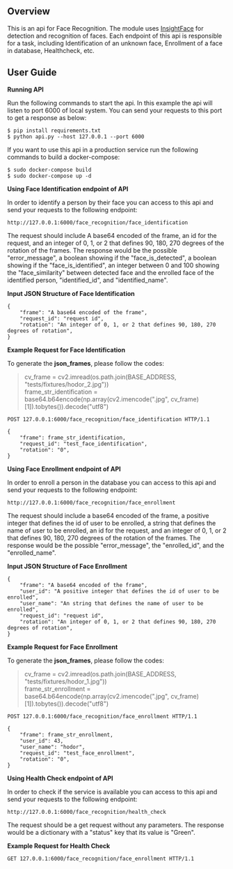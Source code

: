 Overview
--------
This is an api for Face Recognition. The module uses [InsightFace](https://github.com/deepinsight/insightface) for
detection and recognition of faces. Each endpoint of this api is responsible for a task, including Identification of an 
unknown face, Enrollment of a face in database, Healthcheck, etc.

User Guide
----------

**Running API**

Run the following commands to start the api. In this example the api will listen to port 6000 of local system. You
can send your requests to this port to get a response as below:

    $ pip install requirements.txt
    $ python api.py --host 127.0.0.1 --port 6000

If you want to use this api in a production service run the following commands to build a docker-compose:

    $ sudo docker-compose build
    $ sudo docker-compose up -d


**Using Face Identification endpoint of API**

In order to identify a person by their face you can access to this api and send your requests to the following endpoint:

    http://127.0.0.1:6000/face_recognition/face_identification

The request should include A base64 encoded of the frame, an id for the request, and an integer of 0, 1, or 2
that defines 90, 180, 270 degrees of the rotation of the frames. The response would be the possible "error_message",
a boolean showing if the "face_is_detected", a boolean showing if the "face_is_identified", an integer between 0 and 100
showing the "face_similarity" between detected face and the enrolled face of the identified person, "identified_id",
and "identified_name".

**Input JSON Structure of Face Identification**

    {
        "frame": "A base64 encoded of the frame",
        "request_id": "request id",
        "rotation": "An integer of 0, 1, or 2 that defines 90, 180, 270 degrees of rotation",
    }

**Example Request for Face Identification**

To generate the **json_frames**, please follow the codes:

> cv_frame = cv2.imread(os.path.join(BASE_ADDRESS, "tests/fixtures/hodor_2.jpg"))  
> frame_str_identification = base64.b64encode(np.array(cv2.imencode(".jpg", cv_frame)[1]).tobytes()).decode("utf8")

    POST 127.0.0.1:6000/face_recognition/face_identification HTTP/1.1

    {
        "frame": frame_str_identification,
        "request_id": "test_face_identification",
        "rotation": "0",
    }


**Using Face Enrollment endpoint of API**

In order to enroll a person in the database you can access to this api and send your requests to the following endpoint:

    http://127.0.0.1:6000/face_recognition/face_enrollment

The request should include a base64 encoded of the frame, a positive integer that defines the id of user to be enrolled,
a string that defines the name of user to be enrolled, an id for the request, and an integer of 0, 1, or 2 that defines
90, 180, 270 degrees of the rotation of the frames. The response would be the possible "error_message", the
"enrolled_id", and the "enrolled_name".

**Input JSON Structure of Face Enrollment**

    {
        "frame": "A base64 encoded of the frame",
        "user_id": "A positive integer that defines the id of user to be enrolled",
        "user_name": "An string that defines the name of user to be enrolled",
        "request_id": "request id",
        "rotation": "An integer of 0, 1, or 2 that defines 90, 180, 270 degrees of rotation",
    }

**Example Request for Face Enrollment**

To generate the **json_frames**, please follow the codes:

> cv_frame = cv2.imread(os.path.join(BASE_ADDRESS, "tests/fixtures/hodor_1.jpg"))  
> frame_str_enrollment = base64.b64encode(np.array(cv2.imencode(".jpg", cv_frame)[1]).tobytes()).decode("utf8")

    POST 127.0.0.1:6000/face_recognition/face_enrollment HTTP/1.1

    {
        "frame": frame_str_enrollment,
        "user_id": 43,
        "user_name": "hodor",
        "request_id": "test_face_enrollment",
        "rotation": "0",
    }


**Using Health Check endpoint of API**

In order to check if the service is available you can access to this api and send your requests to the following endpoint:

    http://127.0.0.1:6000/face_recognition/health_check

The request should be a get request without any parameters. The response would be a dictionary with a "status" key that 
its value is "Green".


**Example Request for Health Check**

    GET 127.0.0.1:6000/face_recognition/face_enrollment HTTP/1.1
